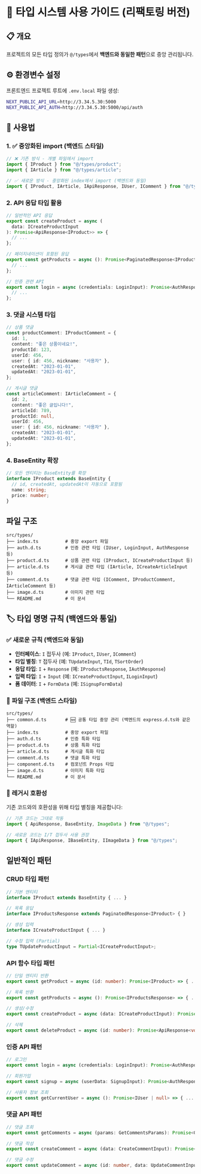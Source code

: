 # 🎯 타입 시스템 사용 가이드 (리팩토링 버전)

## 📋 개요

프로젝트의 모든 타입 정의가 `@/types`에서 **백엔드와 동일한 패턴**으로 중앙 관리됩니다.

## ⚙️ 환경변수 설정

프론트엔드 프로젝트 루트에 `.env.local` 파일 생성:

```bash
NEXT_PUBLIC_API_URL=http://3.34.5.30:5000
NEXT_PUBLIC_API_AUTH=http://3.34.5.30:5000/api/auth
```

## 🔧 사용법

### 1. ✅ 중앙화된 import (백엔드 스타일)

```typescript
// ❌ 기존 방식 - 개별 파일에서 import
import { IProduct } from "@/types/product";
import { IArticle } from "@/types/article";

// ✅ 새로운 방식 - 중앙화된 index에서 import (백엔드와 동일)
import { IProduct, IArticle, IApiResponse, IUser, IComment } from "@/types";
```

### 2. API 응답 타입 활용

```typescript
// 일반적인 API 응답
export const createProduct = async (
  data: ICreateProductInput
): Promise<ApiResponse<IProduct>> => {
  // ...
};

// 페이지네이션이 포함된 응답
export const getProducts = async (): Promise<PaginatedResponse<IProduct>> => {
  // ...
};

// 인증 관련 API
export const login = async (credentials: LoginInput): Promise<AuthResponse> => {
  // ...
};
```

### 3. 댓글 시스템 타입

```typescript
// 상품 댓글
const productComment: IProductComment = {
  id: 1,
  content: "좋은 상품이네요!",
  productId: 123,
  userId: 456,
  user: { id: 456, nickname: "사용자" },
  createdAt: "2023-01-01",
  updatedAt: "2023-01-01",
};

// 게시글 댓글
const articleComment: IArticleComment = {
  id: 2,
  content: "좋은 글입니다!",
  articleId: 789,
  productId: null,
  userId: 456,
  user: { id: 456, nickname: "사용자" },
  createdAt: "2023-01-01",
  updatedAt: "2023-01-01",
};
```

### 4. BaseEntity 확장

```typescript
// 모든 엔티티는 BaseEntity를 확장
interface IProduct extends BaseEntity {
  // id, createdAt, updatedAt이 자동으로 포함됨
  name: string;
  price: number;
}
```

## 파일 구조

```
src/types/
├── index.ts          # 중앙 export 파일
├── auth.d.ts         # 인증 관련 타입 (IUser, LoginInput, AuthResponse 등)
├── product.d.ts      # 상품 관련 타입 (IProduct, ICreateProductInput 등)
├── article.d.ts      # 게시글 관련 타입 (IArticle, ICreateArticleInput 등)
├── comment.d.ts      # 댓글 관련 타입 (IComment, IProductComment, IArticleComment 등)
├── image.d.ts        # 이미지 관련 타입
└── README.md         # 이 문서
```

## 🏷️ 타입 명명 규칙 (백엔드와 통일)

### ✅ **새로운 규칙 (백엔드와 동일)**

- **인터페이스**: `I` 접두사 (예: `IProduct`, `IUser`, `IComment`)
- **타입 별칭**: `T` 접두사 (예: `TUpdateInput`, `TId`, `TSortOrder`)
- **응답 타입**: `I` + `Response` (예: `IProductsResponse`, `IAuthResponse`)
- **입력 타입**: `I` + `Input` (예: `ICreateProductInput`, `ILoginInput`)
- **폼 데이터**: `I` + `FormData` (예: `ISignupFormData`)

### 📁 **파일 구조 (백엔드 스타일)**

```
src/types/
├── common.d.ts       # 🆕 공통 타입 중앙 관리 (백엔드의 express.d.ts와 같은 역할)
├── index.ts          # 중앙 export 파일
├── auth.d.ts         # 인증 특화 타입
├── product.d.ts      # 상품 특화 타입
├── article.d.ts      # 게시글 특화 타입
├── comment.d.ts      # 댓글 특화 타입
├── component.d.ts    # 컴포넌트 Props 타입
├── image.d.ts        # 이미지 특화 타입
└── README.md         # 이 문서
```

### 🔄 **레거시 호환성**

기존 코드와의 호환성을 위해 타입 별칭을 제공합니다:

```typescript
// 기존 코드는 그대로 작동
import { ApiResponse, BaseEntity, ImageData } from "@/types";

// 새로운 코드는 I/T 접두사 사용 권장
import { IApiResponse, IBaseEntity, IImageData } from "@/types";
```

## 일반적인 패턴

### CRUD 타입 패턴

```typescript
// 기본 엔티티
interface IProduct extends BaseEntity { ... }

// 목록 응답
interface IProductsResponse extends PaginatedResponse<IProduct> { }

// 생성 입력
interface ICreateProductInput { ... }

// 수정 입력 (Partial)
type TUpdateProductInput = Partial<ICreateProductInput>;
```

### API 함수 타입 패턴

```typescript
// 단일 엔티티 반환
export const getProduct = async (id: number): Promise<IProduct> => { ... }

// 목록 반환
export const getProducts = async (): Promise<IProductsResponse> => { ... }

// 생성/수정
export const createProduct = async (data: ICreateProductInput): Promise<ApiResponse<IProduct>> => { ... }

// 삭제
export const deleteProduct = async (id: number): Promise<ApiResponse<void>> => { ... }
```

### 인증 API 패턴

```typescript
// 로그인
export const login = async (credentials: LoginInput): Promise<AuthResponse> => { ... }

// 회원가입
export const signup = async (userData: SignupInput): Promise<AuthResponse> => { ... }

// 사용자 정보 조회
export const getCurrentUser = async (): Promise<IUser | null> => { ... }
```

### 댓글 API 패턴

```typescript
// 댓글 조회
export const getComments = async (params: GetCommentsParams): Promise<GetCommentsResponse> => { ... }

// 댓글 작성
export const createComment = async (data: CreateCommentInput): Promise<CommentResponse> => { ... }

// 댓글 수정
export const updateComment = async (id: number, data: UpdateCommentInput): Promise<CommentResponse> => { ... }
```
